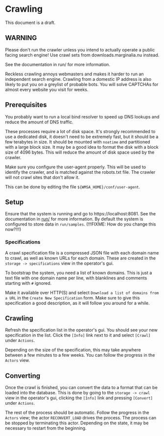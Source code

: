 # Crawling

This document is a draft.

## WARNING
Please don't run the crawler unless you intend to actually operate a public
facing search engine!  Use crawl sets from downloads.marginalia.nu instead.

See the documentation in run/ for more information.

Reckless crawling annoys webmasters and makes it harder to run an independent search engine. 
Crawling from a domestic IP address is also likely to put you on a greylist
of probable bots.  You will solve CAPTCHAs for almost every website you visit
for weeks.

## Prerequisites

You probably want to run a local bind resolver to speed up DNS lookups and reduce the amount of
DNS traffic. 

These processes require a lot of disk space.  It's strongly recommended to use a dedicated disk,
it doesn't need to be extremely fast, but it should be a few terabytes in size.  It should be mounted
with `noatime` and partitioned with a large block size.  It may be a good idea to format the disk with 
a block size of 4096 bytes.  This will reduce the amount of disk space used by the crawler.

Make sure you configure the user-agent properly.  This will be used to identify the crawler,
and is matched against the robots.txt file.  The crawler will not crawl sites that don't allow it.

This can be done by editing the file `${WMSA_HOME}/conf/user-agent`.

## Setup

Ensure that the system is running and go to https://localhost:8081.  See the documentation in [run/](../run/) for more information.
By default the system is configured to store data in `run/samples`.  (!!!FIXME: How do you change this now?!!!)


### Specifications

A crawl specification file is a compressed JSON file with each domain name to crawl, as well as
known URLs for each domain.  These are created in the `storage -> specifications` view in the operator's gui.

To bootstrap the system, you need a list of known domains.  This is just a text file with one domain name per line,
with blanklines and comments starting with `#` ignored.

Make it available over HTTP(S) and select `Download a list of domains from a URL` in the `Create New Specification`
form.  Make sure to give this specification a good description, as it will follow you around for  a while.

## Crawling

Refresh the specification list in the operator's gui.  You should see your new specification in the list.
Click the `[Info]` link next to it and select `[Crawl]` under `Actions`.

Depending on the size of the specification, this may take anywhere between a few minutes to a few weeks. 
You can follow the progress in the `Actors` view.

## Converting

Once the crawl is finished, you can convert the data to a format that can be loaded into the database.
This is done by going to the `storage -> crawl` view in the operator's gui, clicking the `[Info]` link
and pressing `[Convert]` under `Actions`.

The rest of the process should be automatic.  Follow the progress in the `Actors` view; the actor
`RECONVERT_LOAD` drives the process.  The process can be stopped by terminating this actor.  Depending on the
state, it may be necessary to restart from the beginning.  
